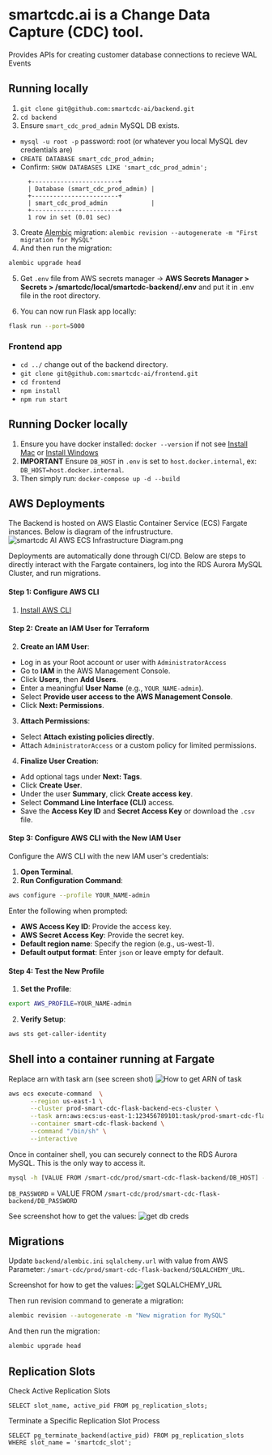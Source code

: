 # smartcdc.ai is a Change Data Capture (CDC) tool.
Provides APIs for creating customer database connections to recieve WAL Events

## Running locally

1. `git clone git@github.com:smartcdc-ai/backend.git` 
2. `cd backend`
3. Ensure `smart_cdc_prod_admin` MySQL DB exists. 
  - `mysql -u root -p` password: root (or whatever you local MySQL dev credentials are)
  - `CREATE DATABASE smart_cdc_prod_admin;`
  - Confirm: `SHOW DATABASES LIKE 'smart_cdc_prod_admin';`
    ```mysql
      +------------------------+
      | Database (smart_cdc_prod_admin) |
      +------------------------+
      | smart_cdc_prod_admin            |
      +------------------------+
      1 row in set (0.01 sec)
    ```

3. Create [Alembic](https://flask-alembic.readthedocs.io/en/latest/) migration: `alembic revision --autogenerate -m "First migration for MySQL"`
4. And then run the migration:
```bash
alembic upgrade head
```

5. Get `.env` file from AWS secrets manager → **AWS Secrets Manager > Secrets > /smartcdc/local/smartcdc-backend/.env** and put it in .env file in the root directory.

6. You can now run Flask app locally:
```bash
flask run --port=5000
```

### Frontend app
- `cd ../` change out of the backend directory.
- `git clone git@github.com:smartcdc-ai/frontend.git`
- `cd frontend`
- `npm install`
- `npm run start`

## Running Docker locally
1. Ensure you have docker installed:
`docker --version` if not see [Install Mac](https://docs.docker.com/desktop/setup/install/mac-install/) or [Install Windows](https://docs.docker.com/desktop/setup/install/windows-install/)
2. **IMPORTANT** Ensure `DB_HOST` in `.env` is set to `host.docker.internal`, ex: `DB_HOST=host.docker.internal`. 
3. Then simply run: `docker-compose up -d --build`



## AWS Deployments
The Backend is hosted on AWS Elastic Container Service (ECS) Fargate instances. Below is diagram of the infrustructure.
![smartcdc AI AWS ECS Infrastructure Diagram.png](https://space-rocket.com/ecs-terraform-diagram.png)

Deployments are automatically done through CI/CD. Below are steps to directly interact with the Fargate containers, log into the RDS Aurora MySQL Cluster, and run migrations. 

#### Step 1: Configure AWS CLI
1. [Install AWS CLI](https://docs.aws.amazon.com/cli/latest/userguide/getting-started-install.html)

#### Step 2: Create an IAM User for Terraform
2. **Create an IAM User**:
- Log in as your Root account or user with `AdministratorAccess`
- Go to **IAM** in the AWS Management Console.
- Click **Users**, then **Add Users**.
- Enter a meaningful **User Name** (e.g., `YOUR_NAME-admin`).
- Select **Provide user access to the AWS Management Console**.
- Click **Next: Permissions**.

3. **Attach Permissions**:
- Select **Attach existing policies directly**.
- Attach `AdministratorAccess` or a custom policy for limited permissions.

4. **Finalize User Creation**:
- Add optional tags under **Next: Tags**.
- Click **Create User**.
- Under the user **Summary**, click **Create access key**.
- Select **Command Line Interface (CLI)** access.
- Save the **Access Key ID** and **Secret Access Key** or download the `.csv` file.

#### Step 3: Configure AWS CLI with the New IAM User
Configure the AWS CLI with the new IAM user's credentials:

1. **Open Terminal**.
2. **Run Configuration Command**:
```bash
aws configure --profile YOUR_NAME-admin
```

Enter the following when prompted:
- **AWS Access Key ID**: Provide the access key.
- **AWS Secret Access Key**: Provide the secret key.
- **Default region name**: Specify the region (e.g., us-west-1).
- **Default output format**: Enter `json` or leave empty for default.

#### Step 4: Test the New Profile
1. **Set the Profile**:
```bash
export AWS_PROFILE=YOUR_NAME-admin
```

2. **Verify Setup**:
```bash
aws sts get-caller-identity
```


## Shell into a container running at Fargate
Replace arn with task arn (see screen shot)
![How to get ARN of task](https://space-rocket-hugo-woeflz.s3.us-east-1.amazonaws.com/Screenshot+2024-12-30+at+2.23.06+AM.png)

```bash
aws ecs execute-command  \
      --region us-east-1 \
      --cluster prod-smart-cdc-flask-backend-ecs-cluster \
      --task arn:aws:ecs:us-east-1:123456789101:task/prod-smart-cdc-flask-backend-ecs-cluster/57f12b90586c4cc89aae6df406fc9d43 \
      --container smart-cdc-flask-backend \
      --command "/bin/sh" \
      --interactive
```

Once in container shell, you can securely connect to the RDS Aurora MySQL. This is the only way to access it.

```bash
mysql -h [VALUE FROM /smart-cdc/prod/smart-cdc-flask-backend/DB_HOST] -u [VALUE FROM /smart-cdc/prod/smart-cdc-flask-backend/DB_USER] -p
```

`DB_PASSWORD` = VALUE FROM `/smart-cdc/prod/smart-cdc-flask-backend/DB_PASSWORD`

See screenshot how to get the values:
![get db creds](https://space-rocket-hugo-woeflz.s3.us-east-1.amazonaws.com/parameterstore.png)

## Migrations
Update `backend/alembic.ini` `sqlalchemy.url` with value from AWS Parameter: `/smart-cdc/prod/smart-cdc-flask-backend/SQLALCHEMY_URL`. 

Screenshot for how to get the values:
![get SQLALCHEMY_URL](https://space-rocket-hugo-woeflz.s3.us-east-1.amazonaws.com/sqlalchemyurl.png)


Then run revision command to generate a migration:
```bash
alembic revision --autogenerate -m "New migration for MySQL"
```

And then run the migration:
```bash
alembic upgrade head
```

## Replication Slots

Check Active Replication Slots
```
SELECT slot_name, active_pid FROM pg_replication_slots;
```

Terminate a Specific Replication Slot Process
```
SELECT pg_terminate_backend(active_pid) FROM pg_replication_slots WHERE slot_name = 'smartcdc_slot';
```


